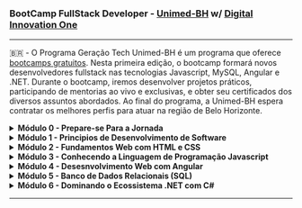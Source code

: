 ### BootCamp FullStack Developer - [Unimed-BH](http://www.unimedbh.com.br/) w/ [Digital Innovation One](https://www.dio.me/)

----

:brazil: - O Programa Geração Tech Unimed-BH é um programa que oferece [bootcamps gratuitos](https://web.dio.me/track/geracao-tech-unimed-bh-fullstack).
Nesta primeira edição, o bootcamp formará novos desenvolvedores fullstack nas tecnologias Javascript, MySQL, Angular e .NET. 
Durante o bootcamp, iremos desenvolver projetos práticos, participando de mentorias ao vivo e exclusivas, 
e obter seu certificados dos diversos assuntos abordados. Ao final do programa, a Unimed-BH espera contratar os melhores perfis para atuar 
na região de Belo Horizonte.

<details>
  <summary><strong>Módulo 0 - Prepare-se Para a Jornada</strong></summary><br />
 
  - [ ] Conheça a DIO
  - [ ] Seja Protagonista nesse Bootcamp
  - [ ] Boas-vindas: Geração Tech Unimed BH
  - [ ] Aula Inaugural - Webinar
 
    <br />
</details>
<details>
  <summary><strong>Módulo 1 - Principios de Desenvolvimento de Software</strong></summary><br />

  - [ ] Introdução à Programação e Pensamento Computacional
  - [ ] Introodução ao Git e GitHub
  - [ ] <b>Desafio</b> : Criando o Repositório para compartilhar Seu Progresso

    <br />
 </details>
 <details>
  <summary><strong>Módulo 2 - Fundamentos Web com HTML e CSS</strong></summary><br />

  - [ ] Primeiros Passos para Desenvolvimento Web
  - [ ] Introdução a criação de websites com HTML5 e CSS3
  - [ ] Posicionando elementos com Flexbox e CSS
  - [ ] <b>Desafio</b> : Recirnado a página inicial do Instagram

    <br />
 </details>
 <details>
  <summary><strong>Módulo 3 - Conhecendo a Linguagem de Programação Javascript</strong></summary><br />

  - [ ] Introdução ao Javascript
  - [ ] Sintaxe e Operadores
  - [ ] Sintaxe básica em Javascript
  - [ ] Variáveis e Tipos
  - [ ] Trabalhando com Módulos em Javascript
  - [ ] Funções
  - [ ] Introdução ao Typescript: Explorando Classes, Tipos e Interfaces
  - [ ] <b>Desafio de Código</b> : Desafios Iniciais - Javascript
  - [ ] <b>Desafio de Projeto</b> : Introdução Prática ao Typescript
  
    <br />
  </details>
  <details>
  <summary><strong>Módulo 4 - Desesnvolvimento Web com Angular</strong></summary><br />
 
  - [ ] Conheça a DIO
  - [ ] Seja Protagonista nesse Bootcamp
  - [ ] Boas-vindas: Geração Tech Unimed BH
  - [ ] Aula Inaugural - Webinar
  - [ ] Conheça a DIO
  - [ ] Seja Protagonista nesse Bootcamp
  - [ ] Boas-vindas: Geração Tech Unimed BH
  - [ ] Aula Inaugural - Webinar
  - [ ] Conheça a DIO
  - [ ] Seja Protagonista nesse Bootcamp
  - [ ] Boas-vindas: Geração Tech Unimed BH
  - [ ] Aula Inaugural - Webinar

    <br />
  </details>
  <details>
  <summary><strong>Módulo 5 - Banco de Dados Relacionais (SQL)</strong></summary><br />

  - [ ] Conheça a DIO
  - [ ] Seja Protagonista nesse Bootcamp
  - [ ] Boas-vindas: Geração Tech Unimed BH
  - [ ] Aula Inaugural - Webinar
 
    <br />
  </details>
   <details>
  <summary><strong>Módulo 6 - Dominando o Ecossistema .NET com C#</strong></summary><br />

  - [ ] Conheça a DIO
  - [ ] Seja Protagonista nesse Bootcamp
  - [ ] Boas-vindas: Geração Tech Unimed BH
  - [ ] Aula Inaugural - Webinar

    <br />
  </details> 
  
  ----
